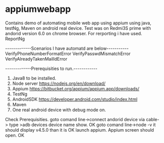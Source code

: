 # appiumwebapp
Contains demo of automating mobile web app using appium using java, testNg, Maven on android real device.
Test was on Redmi3S prime with andorid version 6.0 on chrome browser.
For rerporting i have used. ReportNg

-------------Scenarios I have automatd are below-----------
VerifyPhoneNumberFormatError
VerifyPasswdMismatchError
VerifyAlreadyTakenMailIdError

-------------Prerequisities to run.------------
1. Java8 to be installed. 
2. Node server https://nodejs.org/en/download/
3. Appium https://bitbucket.org/appium/appium.app/downloads/
4. TestNg
5. AndroidSDK  https://developer.android.com/studio/index.html
6. Maven
7. One real android device with debug mode on.

Check Prerequisities. 
goto comand line->connect andorid device via cable-> type >adb devices  device name show. OK
goto comand line->node -v  it should display v4.5.0 than it is  OK
launch appium. Appium screen should open. OK


